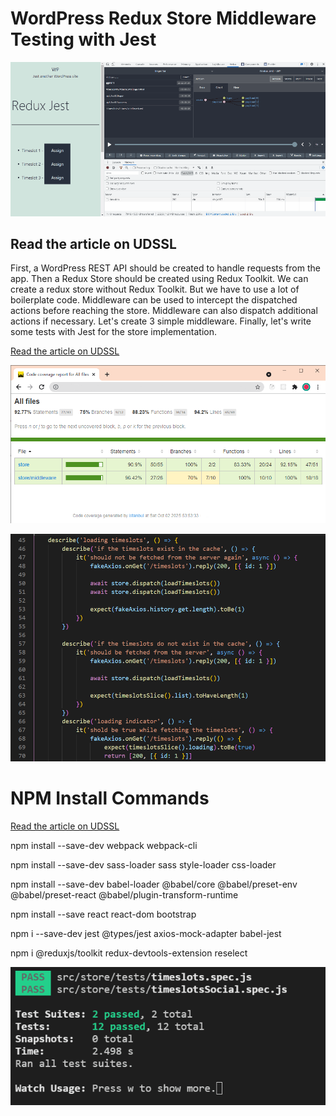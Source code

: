 # WordPress Redux Store Middleware Testing with Jest

![Redux Store DevTools Playback](images/redux-store-devtools-playback.gif)

## Read the article on UDSSL

First, a WordPress REST API should be created to handle requests from the app. Then a Redux Store should be created using Redux Toolkit. We can create a redux store without Redux Toolkit. But we have to use a lot of boilerplate code. Middleware can be used to intercept the dispatched actions before reaching the store. Middleware can also dispatch additional actions if necessary. Let's create 3 simple middleware. Finally, let's write some tests with Jest for the store implementation.

[Read the article on UDSSL](https://udssl.com/wordpress-redux-store-middleware-testing-jest)

![Redux Store Tests Coverage](images/timeslot-tests-coverage-report.png)

![Redux Store Testing usine FakeAxios](images/store-testing-using-fake-axios.png)

# NPM Install Commands

[Read the article on UDSSL](https://udssl.com/wordpress-redux-store-middleware-testing-jest)

npm install --save-dev webpack webpack-cli

npm install --save-dev sass-loader sass style-loader css-loader

npm install --save-dev babel-loader @babel/core @babel/preset-env @babel/preset-react @babel/plugin-transform-runtime

npm install --save react react-dom bootstrap

npm i --save-dev jest @types/jest axios-mock-adapter babel-jest

npm i @reduxjs/toolkit redux-devtools-extension reselect

![Redux Store Tests](images/redux-store-tests.gif)
